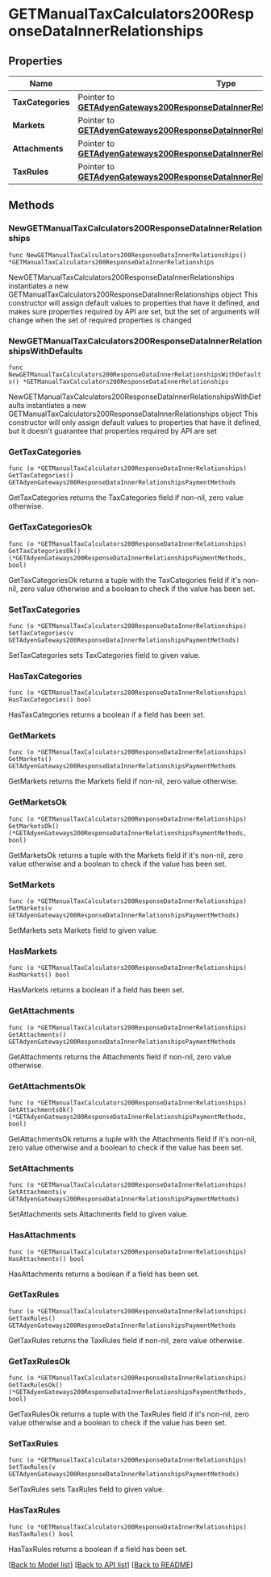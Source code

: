 # GETManualTaxCalculators200ResponseDataInnerRelationships

## Properties

Name | Type | Description | Notes
------------ | ------------- | ------------- | -------------
**TaxCategories** | Pointer to [**GETAdyenGateways200ResponseDataInnerRelationshipsPaymentMethods**](GETAdyenGateways200ResponseDataInnerRelationshipsPaymentMethods.md) |  | [optional] 
**Markets** | Pointer to [**GETAdyenGateways200ResponseDataInnerRelationshipsPaymentMethods**](GETAdyenGateways200ResponseDataInnerRelationshipsPaymentMethods.md) |  | [optional] 
**Attachments** | Pointer to [**GETAdyenGateways200ResponseDataInnerRelationshipsPaymentMethods**](GETAdyenGateways200ResponseDataInnerRelationshipsPaymentMethods.md) |  | [optional] 
**TaxRules** | Pointer to [**GETAdyenGateways200ResponseDataInnerRelationshipsPaymentMethods**](GETAdyenGateways200ResponseDataInnerRelationshipsPaymentMethods.md) |  | [optional] 

## Methods

### NewGETManualTaxCalculators200ResponseDataInnerRelationships

`func NewGETManualTaxCalculators200ResponseDataInnerRelationships() *GETManualTaxCalculators200ResponseDataInnerRelationships`

NewGETManualTaxCalculators200ResponseDataInnerRelationships instantiates a new GETManualTaxCalculators200ResponseDataInnerRelationships object
This constructor will assign default values to properties that have it defined,
and makes sure properties required by API are set, but the set of arguments
will change when the set of required properties is changed

### NewGETManualTaxCalculators200ResponseDataInnerRelationshipsWithDefaults

`func NewGETManualTaxCalculators200ResponseDataInnerRelationshipsWithDefaults() *GETManualTaxCalculators200ResponseDataInnerRelationships`

NewGETManualTaxCalculators200ResponseDataInnerRelationshipsWithDefaults instantiates a new GETManualTaxCalculators200ResponseDataInnerRelationships object
This constructor will only assign default values to properties that have it defined,
but it doesn't guarantee that properties required by API are set

### GetTaxCategories

`func (o *GETManualTaxCalculators200ResponseDataInnerRelationships) GetTaxCategories() GETAdyenGateways200ResponseDataInnerRelationshipsPaymentMethods`

GetTaxCategories returns the TaxCategories field if non-nil, zero value otherwise.

### GetTaxCategoriesOk

`func (o *GETManualTaxCalculators200ResponseDataInnerRelationships) GetTaxCategoriesOk() (*GETAdyenGateways200ResponseDataInnerRelationshipsPaymentMethods, bool)`

GetTaxCategoriesOk returns a tuple with the TaxCategories field if it's non-nil, zero value otherwise
and a boolean to check if the value has been set.

### SetTaxCategories

`func (o *GETManualTaxCalculators200ResponseDataInnerRelationships) SetTaxCategories(v GETAdyenGateways200ResponseDataInnerRelationshipsPaymentMethods)`

SetTaxCategories sets TaxCategories field to given value.

### HasTaxCategories

`func (o *GETManualTaxCalculators200ResponseDataInnerRelationships) HasTaxCategories() bool`

HasTaxCategories returns a boolean if a field has been set.

### GetMarkets

`func (o *GETManualTaxCalculators200ResponseDataInnerRelationships) GetMarkets() GETAdyenGateways200ResponseDataInnerRelationshipsPaymentMethods`

GetMarkets returns the Markets field if non-nil, zero value otherwise.

### GetMarketsOk

`func (o *GETManualTaxCalculators200ResponseDataInnerRelationships) GetMarketsOk() (*GETAdyenGateways200ResponseDataInnerRelationshipsPaymentMethods, bool)`

GetMarketsOk returns a tuple with the Markets field if it's non-nil, zero value otherwise
and a boolean to check if the value has been set.

### SetMarkets

`func (o *GETManualTaxCalculators200ResponseDataInnerRelationships) SetMarkets(v GETAdyenGateways200ResponseDataInnerRelationshipsPaymentMethods)`

SetMarkets sets Markets field to given value.

### HasMarkets

`func (o *GETManualTaxCalculators200ResponseDataInnerRelationships) HasMarkets() bool`

HasMarkets returns a boolean if a field has been set.

### GetAttachments

`func (o *GETManualTaxCalculators200ResponseDataInnerRelationships) GetAttachments() GETAdyenGateways200ResponseDataInnerRelationshipsPaymentMethods`

GetAttachments returns the Attachments field if non-nil, zero value otherwise.

### GetAttachmentsOk

`func (o *GETManualTaxCalculators200ResponseDataInnerRelationships) GetAttachmentsOk() (*GETAdyenGateways200ResponseDataInnerRelationshipsPaymentMethods, bool)`

GetAttachmentsOk returns a tuple with the Attachments field if it's non-nil, zero value otherwise
and a boolean to check if the value has been set.

### SetAttachments

`func (o *GETManualTaxCalculators200ResponseDataInnerRelationships) SetAttachments(v GETAdyenGateways200ResponseDataInnerRelationshipsPaymentMethods)`

SetAttachments sets Attachments field to given value.

### HasAttachments

`func (o *GETManualTaxCalculators200ResponseDataInnerRelationships) HasAttachments() bool`

HasAttachments returns a boolean if a field has been set.

### GetTaxRules

`func (o *GETManualTaxCalculators200ResponseDataInnerRelationships) GetTaxRules() GETAdyenGateways200ResponseDataInnerRelationshipsPaymentMethods`

GetTaxRules returns the TaxRules field if non-nil, zero value otherwise.

### GetTaxRulesOk

`func (o *GETManualTaxCalculators200ResponseDataInnerRelationships) GetTaxRulesOk() (*GETAdyenGateways200ResponseDataInnerRelationshipsPaymentMethods, bool)`

GetTaxRulesOk returns a tuple with the TaxRules field if it's non-nil, zero value otherwise
and a boolean to check if the value has been set.

### SetTaxRules

`func (o *GETManualTaxCalculators200ResponseDataInnerRelationships) SetTaxRules(v GETAdyenGateways200ResponseDataInnerRelationshipsPaymentMethods)`

SetTaxRules sets TaxRules field to given value.

### HasTaxRules

`func (o *GETManualTaxCalculators200ResponseDataInnerRelationships) HasTaxRules() bool`

HasTaxRules returns a boolean if a field has been set.


[[Back to Model list]](../README.md#documentation-for-models) [[Back to API list]](../README.md#documentation-for-api-endpoints) [[Back to README]](../README.md)


